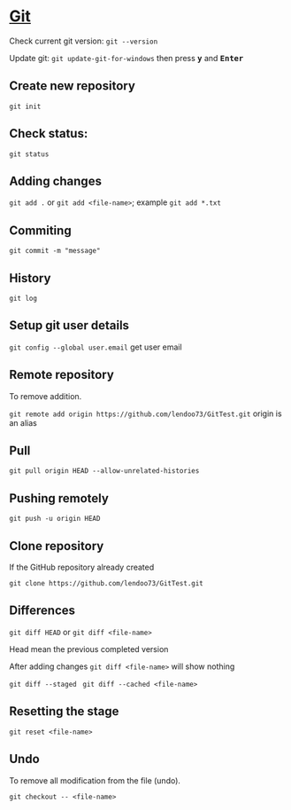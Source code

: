 # [Git](https://github.com/green-fox-academy/teaching-materials/blob/master/workshop/command-line/README.HU.md)

Check current git version: `git --version`

Update git: `git update-git-for-windows` then press <kbd><b>y</b></kbd> and <kbd><b>Enter</b></kbd>


## Create new repository

`git init`

## Check status:

`git status`

## Adding changes

`git add .` or `git add <file-name>`; example `git add *.txt` 

## Commiting

`git commit -m "message"`

## History

`git log`

## Setup git user details

`git config --global user.email` get user email

## Remote repository

To remove addition.

`git remote add origin https://github.com/lendoo73/GitTest.git`
origin is an alias

## Pull

`git pull origin HEAD --allow-unrelated-histories`


## Pushing remotely

`git push -u origin HEAD`

## Clone repository

If the GitHub repository already created

`git clone https://github.com/lendoo73/GitTest.git`

## Differences

`git diff HEAD` or `git diff <file-name>`

Head mean the previous completed version

After adding changes `git diff <file-name>` will show nothing

`git diff --staged `
`git diff --cached <file-name>`

## Resetting the stage

`git reset <file-name>`

## Undo

To remove all modification from the file (undo).

`git checkout -- <file-name>`









